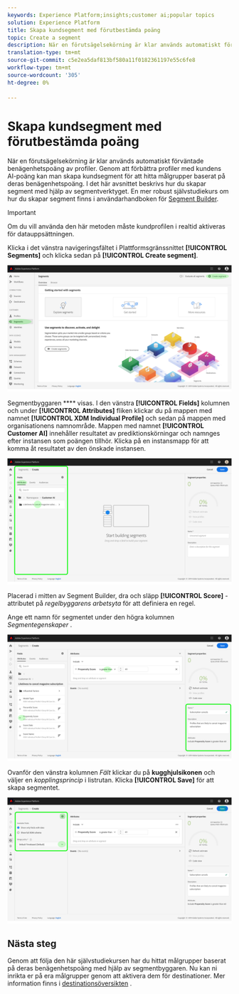 ```yaml
---
keywords: Experience Platform;insights;customer ai;popular topics
solution: Experience Platform
title: Skapa kundsegment med förutbestämda poäng
topic: Create a segment
description: När en förutsägelsekörning är klar används automatiskt förväntade benägenhetspoäng av profiler. Genom att förbättra profiler med kundens AI-poäng kan man skapa kundsegment för att hitta målgrupper baserat på deras benägenhetspoäng. I det här avsnittet beskrivs hur du skapar segment med hjälp av segmentverktyget.
translation-type: tm+mt
source-git-commit: c5e2ea5daf813bf580a11f0182361197e55c6fe8
workflow-type: tm+mt
source-wordcount: '305'
ht-degree: 0%

---
```



# Skapa kundsegment med förutbestämda poäng

När en förutsägelsekörning är klar används automatiskt förväntade benägenhetspoäng av profiler. Genom att förbättra profiler med kundens AI-poäng kan man skapa kundsegment för att hitta målgrupper baserat på deras benägenhetspoäng. I det här avsnittet beskrivs hur du skapar segment med hjälp av segmentverktyget. En mer robust självstudiekurs om hur du skapar segment finns i användarhandboken för [Segment Builder](../../../segmentation/ui/segment-builder.md).

>[!IMPORTANT]
>
>Om du vill använda den här metoden måste kundprofilen i realtid aktiveras för datauppsättningen.

Klicka i det vänstra navigeringsfältet i Plattformsgränssnittet **[!UICONTROL Segments]** och klicka sedan på **[!UICONTROL Create segment]**.

![](../images/user-guide/segments.png)

Segmentbyggaren **** visas. I den vänstra **[!UICONTROL Fields]** kolumnen och under **[!UICONTROL Attributes]** fliken klickar du på mappen med namnet **[!UICONTROL XDM Individual Profile]** och sedan på mappen med organisationens namnområde. Mappen med namnet **[!UICONTROL Customer AI]** innehåller resultatet av prediktionskörningar och namnges efter instansen som poängen tillhör. Klicka på en instansmapp för att komma åt resultatet av den önskade instansen.

![](../images/user-guide/results.png)

Placerad i mitten av Segment Builder, dra och släpp **[!UICONTROL Score]** -attributet på *regelbyggarens arbetsyta* för att definiera en regel.

Ange ett namn för segmentet under den högra kolumnen *Segmentegenskaper* .

![](../images/user-guide/properties.png)

Ovanför den vänstra kolumnen *Fält* klickar du på **kugghjulsikonen** och väljer en *kopplingsprincip* i listrutan. Klicka **[!UICONTROL Save]** för att skapa segmentet.

![](../images/user-guide/merge_policy.png)

## Nästa steg

Genom att följa den här självstudiekursen har du hittat målgrupper baserat på deras benägenhetspoäng med hjälp av segmentbyggaren. Nu kan ni inrikta er på era målgrupper genom att aktivera dem för destinationer. Mer information finns i [destinationsöversikten](https://docs.adobe.com/content/help/en/experience-platform/rtcdp/destinations/destinations-overview.html) .